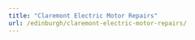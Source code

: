 ```yaml
---
title: "Claremont Electric Motor Repairs"
url: /edinburgh/claremont-electric-motor-repairs/
---
```

